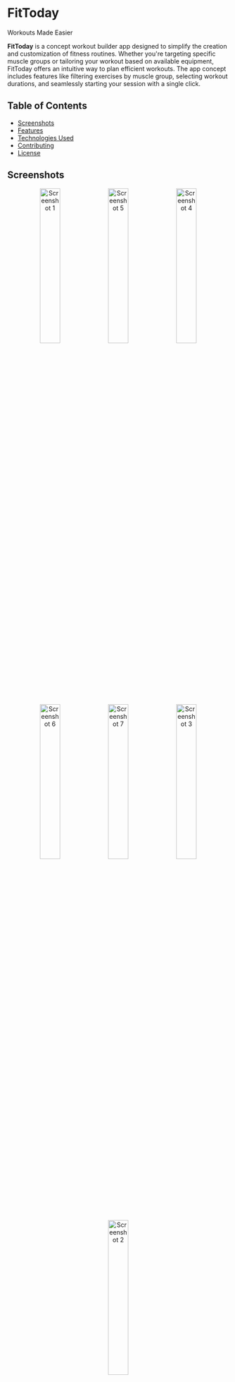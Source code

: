 # FitToday
Workouts Made Easier

**FitToday** is a concept workout builder app designed to simplify the creation and customization of fitness routines. Whether you're targeting specific muscle groups or tailoring your workout based on available equipment, FitToday offers an intuitive way to plan efficient workouts. The app concept includes features like filtering exercises by muscle group, selecting workout durations, and seamlessly starting your session with a single click.

## Table of Contents
- [Screenshots](#screenshots)
- [Features](#features)
- [Technologies Used](#technologies-used)
- [Contributing](#contributing)
- [License](#license)


## Screenshots

<div align="center">

<!-- Row 1 -->
<img src="https://github.com/user-attachments/assets/545592e8-6dfa-4c04-bb01-e49db5ecdc2c" alt="Screenshot 1" width="30%">
<img src="https://github.com/user-attachments/assets/c725d1e8-c036-4297-bc7a-559b05901fa3" alt="Screenshot 5" width="30%">
<img src="https://github.com/user-attachments/assets/cdadc535-c6d6-423a-826f-6dd6a38928be" alt="Screenshot 4" width="30%">


<!-- Row 2 -->
<img src="https://github.com/user-attachments/assets/011b1037-9a9e-465e-9d25-8e1c55b1a837" alt="Screenshot 6" width="30%">
<img src="https://github.com/user-attachments/assets/6eee0e8e-0731-41ae-b9a0-80c28373b698" alt="Screenshot 7" width="30%">
<img src="https://github.com/user-attachments/assets/66772499-938f-48af-ab8e-bc734ee7a56b" alt="Screenshot 3" width="30%">

<!-- Row 3 -->
<img src="https://github.com/user-attachments/assets/f00ffb06-c9b8-42eb-a41b-2015e9ff78f6" alt="Screenshot 2" width="30%">



</div>

## Features

- **Target Muscle Groups**: Users can select specific muscle groups like Chest, Triceps, or Legs to tailor their workout routines.
- **Exercise Filters**: Filter exercises by available equipment (Weights or Bodyweight) for a more personalized workout experience.
- **Workout Duration**: Choose the length of your workout session (1 hour, 1.5 hours, or 2 hours) based on your schedule.
- **Add Exercises**: Easily add exercises to your routine with just a click of a button, and customize your workout further.
- **Start Workout**: Start your workout plan immediately after customizing it, with a clean and straightforward interface.

## Technologies Used

- **HTML5**
- **CSS**
- **JavaScript**
  
## Contributing

Contributions are welcome! If you have suggestions for new features, improved workout routines, or UI enhancements, feel free to fork the repository, make your changes, and submit a pull request. We're excited to collaborate with fellow developers and fitness enthusiasts!

## License

This project is licensed under the MIT License, allowing you to modify, distribute, and use the code with proper attribution to the original creators.
